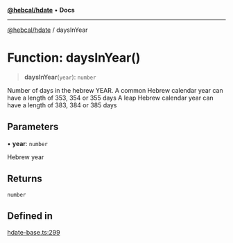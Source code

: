 [**@hebcal/hdate**](../README.md) • **Docs**

***

[@hebcal/hdate](../globals.md) / daysInYear

# Function: daysInYear()

> **daysInYear**(`year`): `number`

Number of days in the hebrew YEAR.
A common Hebrew calendar year can have a length of 353, 354 or 355 days
A leap Hebrew calendar year can have a length of 383, 384 or 385 days

## Parameters

• **year**: `number`

Hebrew year

## Returns

`number`

## Defined in

[hdate-base.ts:299](https://github.com/hebcal/hdate-js/blob/0598d33c365bb80f37dc49c0f800617668c63a8d/src/hdate-base.ts#L299)
